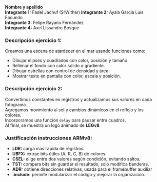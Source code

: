 **Nombre y apellido**  
**Integrante 1:** Fadel Jachuf  (SrWither)
**Integrante 2:** Ayala Garcia Luis Facundo  
**Integrante 3:** Felipe Rayano Fernández  
**Integrante 4:** Axel Lissandro Bosque  

### **Descripción ejercicio 1:**  
Creamos una escena de atardecer en el mar usando funciones como:  
- Dibujar elipses y cuadrados con color, posición y tamaño.  
- Rellenar el fondo con color sólido o gradiente.  
- Dibujar estrellas con control de densidad y área.  
- Mostrar texto en pantalla con color, escala y posición.

### **Descripción ejercicio 2:**  
Convertimos constantes en registros y actualizamos sus valores en cada fotograma.  
Agregamos movimiento al sol y cambios dinámicos en el reflejo y los colores.  
Incorporamos una función `delay` para pausar entre cuadros.  
Al final, se muestra un logo animado de **LEGv8**.

### **Justificación instrucciones ARMv8:**  
- **LDR:** carga mas rapida de registros.  
- **UBFX:** extrae bits útiles (A, R, G, B) de colores.  
- **CSEL:** elige entre dos valores según condición, evitando saltos.  
- **TST:** compara bits sin guardar el resultado, solo modifica banderas.  
- **ADR:** obtiene direcciones relativas, usada para el framebuffer auxiliar  
- **.include:** permite modularizar el código y mejorar la organización.

